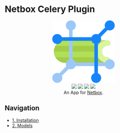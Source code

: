 # Netbox Celery Plugin

<p align="center">
  <img src="./images/netbox_celery.png" class="logo" height="200px">
  <br>
  <a href="https://github.com/opticore/netbox-celery/actions"><img src="https://github.com/opticoreit/netbox-celery/actions/workflows/ci.yml/badge.svg?branch=main"></a>
  <a href=""><img src="https://readthedocs.org/projects/netbox-celery/badge/"></a>
  <a href="https://pypi.org/project/netbox-celery/"><img src="https://img.shields.io/pypi/v/netbox-celery"></a>
  <a href="https://pypi.org/project/netbox-celery/"><img src="https://img.shields.io/pypi/dm/netbox-celery"></a>
  <br>
  An App for <a href="https://github.com/netbox-community/netbox">Netbox</a>.
</p>

## Navigation

- [1. Installation](install.md)
- [2. Models](models.md)

